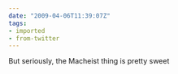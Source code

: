 ```yaml
---
date: "2009-04-06T11:39:07Z"
tags:
- imported
- from-twitter
---
```

But seriously, the Macheist thing is pretty sweet

